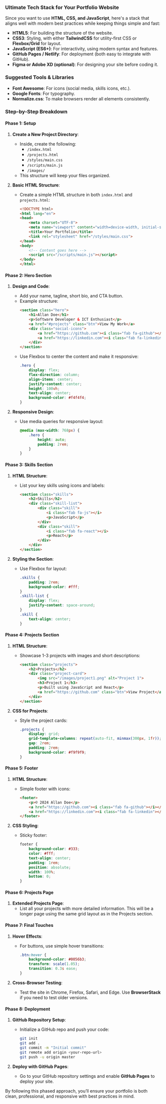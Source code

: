 ### Ultimate Tech Stack for Your Portfolio Website
Since you want to use **HTML, CSS, and JavaScript**, here's a stack that aligns well with modern best practices while keeping things simple and fast:

- **HTML5**: For building the structure of the website.
- **CSS3**: Styling, with either **TailwindCSS** for utility-first CSS or **Flexbox/Grid** for layout.
- **JavaScript (ES6+)**: For interactivity, using modern syntax and features.
- **GitHub Pages / Netlify**: For deployment (both easy to integrate with GitHub).
- **Figma or Adobe XD (optional)**: For designing your site before coding it.

### Suggested Tools & Libraries
- **Font Awesome**: For icons (social media, skills icons, etc.).
- **Google Fonts**: For typography.
- **Normalize.css**: To make browsers render all elements consistently.

### Step-by-Step Breakdown

#### **Phase 1: Setup**
1. **Create a New Project Directory**:
   - Inside, create the following:
     - `/index.html`
     - `/projects.html`
     - `/styles/main.css`
     - `/scripts/main.js`
     - `/images/`
   - This structure will keep your files organized.
   
2. **Basic HTML Structure**:
   - Create a simple HTML structure in both `index.html` and `projects.html`:
     ```html
     <!DOCTYPE html>
     <html lang="en">
     <head>
         <meta charset="UTF-8">
         <meta name="viewport" content="width=device-width, initial-scale=1.0">
         <title>Your Portfolio</title>
         <link rel="stylesheet" href="/styles/main.css">
     </head>
     <body>
         <!-- Content goes here -->
         <script src="/scripts/main.js"></script>
     </body>
     </html>
     ```

#### **Phase 2: Hero Section**
1. **Design and Code**:
   - Add your name, tagline, short bio, and CTA button.
   - Example structure:
     ```html
     <section class="hero">
         <h1>Allan Doe</h1>
         <p>Software Developer & ICT Enthusiast</p>
         <a href="#projects" class="btn">View My Work</a>
         <div class="social-icons">
             <a href="https://github.com"><i class="fab fa-github"></i></a>
             <a href="https://linkedin.com"><i class="fab fa-linkedin"></i></a>
         </div>
     </section>
     ```
   - Use Flexbox to center the content and make it responsive:
     ```css
     .hero {
         display: flex;
         flex-direction: column;
         align-items: center;
         justify-content: center;
         height: 100vh;
         text-align: center;
         background-color: #f4f4f4;
     }
     ```

2. **Responsive Design**:
   - Use media queries for responsive layout:
     ```css
     @media (max-width: 768px) {
         .hero {
             height: auto;
             padding: 2rem;
         }
     }
     ```

#### **Phase 3: Skills Section**
1. **HTML Structure**:
   - List your key skills using icons and labels:
     ```html
     <section class="skills">
         <h2>Skills</h2>
         <div class="skill-list">
             <div class="skill">
                 <i class="fab fa-js"></i>
                 <p>JavaScript</p>
             </div>
             <div class="skill">
                 <i class="fab fa-react"></i>
                 <p>React</p>
             </div>
         </div>
     </section>
     ```

2. **Styling the Section**:
   - Use Flexbox for layout:
     ```css
     .skills {
         padding: 2rem;
         background-color: #fff;
     }
     .skill-list {
         display: flex;
         justify-content: space-around;
     }
     .skill {
         text-align: center;
     }
     ```

#### **Phase 4: Projects Section**
1. **HTML Structure**:
   - Showcase 1-3 projects with images and short descriptions:
     ```html
     <section class="projects">
         <h2>Projects</h2>
         <div class="project-card">
             <img src="/images/project1.png" alt="Project 1">
             <h3>Project 1</h3>
             <p>Built using JavaScript and React</p>
             <a href="https://github.com" class="btn">View Project</a>
         </div>
     </section>
     ```

2. **CSS for Projects**:
   - Style the project cards:
     ```css
     .projects {
         display: grid;
         grid-template-columns: repeat(auto-fit, minmax(300px, 1fr));
         gap: 2rem;
         padding: 2rem;
         background-color: #f9f9f9;
     }
     ```

#### **Phase 5: Footer**
1. **HTML Structure**:
   - Simple footer with icons:
     ```html
     <footer>
         <p>© 2024 Allan Doe</p>
         <a href="https://github.com"><i class="fab fa-github"></i></a>
         <a href="https://linkedin.com"><i class="fab fa-linkedin"></i></a>
     </footer>
     ```

2. **CSS Styling**:
   - Sticky footer:
     ```css
     footer {
         background-color: #333;
         color: #fff;
         text-align: center;
         padding: 1rem;
         position: absolute;
         width: 100%;
         bottom: 0;
     }
     ```

#### **Phase 6: Projects Page**
1. **Extended Projects Page**:
   - List all your projects with more detailed information. This will be a longer page using the same grid layout as in the Projects section.

#### **Phase 7: Final Touches**
1. **Hover Effects**:
   - For buttons, use simple hover transitions:
     ```css
     .btn:hover {
         background-color: #0056b3;
         transform: scale(1.05);
         transition: 0.3s ease;
     }
     ```

2. **Cross-Browser Testing**:
   - Test the site in Chrome, Firefox, Safari, and Edge. Use **BrowserStack** if you need to test older versions.

#### **Phase 8: Deployment**
1. **GitHub Repository Setup**:
   - Initialize a GitHub repo and push your code:
     ```bash
     git init
     git add .
     git commit -m "Initial commit"
     git remote add origin <your-repo-url>
     git push -u origin master
     ```

2. **Deploy with GitHub Pages**:
   - Go to your GitHub repository settings and enable **GitHub Pages** to deploy your site.

By following this phased approach, you’ll ensure your portfolio is both clean, professional, and responsive with best practices in mind.